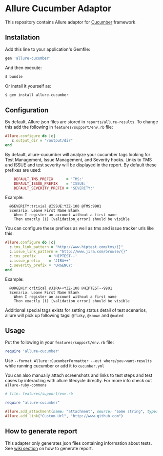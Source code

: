 # Allure Cucumber Adaptor

This repository contains Allure adaptor for [Cucumber](http://cukes.info/) framework.

## Installation

Add this line to your application's Gemfile:

```ruby
gem 'allure-cucumber'
```
And then execute:
```bash
$ bundle
```

Or install it yourself as:
```bash
$ gem install allure-cucumber
```

## Configuration

By default, Allure json files are stored in `reports/allure-results`. To change this add the following in `features/support/env.rb` file:

```ruby
Allure.configure do |c|
   c.output_dir = "/output/dir"
end
```

By default, allure-cucumber will analyze your cucumber tags looking for Test Management, Issue Management, and Severity hooks. Links to TMS and ISSUE and test severity will be displayed in the report. By default these prefixes are used:

```ruby    
    DEFAULT_TMS_PREFIX      = 'TMS:'
    DEFAULT_ISSUE_PREFIX    = 'ISSUE:'
    DEFAULT_SEVERITY_PREFIX = 'SEVERITY:'
```

Example: 
```gherkin
  @SEVERITY:trivial @ISSUE:YZZ-100 @TMS:9901
  Scenario: Leave First Name Blank
    When I register an account without a first name
    Then exactly (1) [validation_error] should be visible
```    

You can configure these prefixes as well as tms and issue tracker urls like this:

```ruby
Allure.configure do |c|
  c.tms_link_pattern = "http://www.hiptest.com/tms/{}"
  c.issue_link_pattern = "http://www.jira.com/browse/{}"
  c.tms_prefix      = 'HIPTEST--'
  c.issue_prefix    = 'JIRA++'
  c.severity_prefix = 'URGENCY:'
end
```

Example: 
```gherkin
  @URGENCY:critical @JIRA++YZZ-100 @HIPTEST--9901
  Scenario: Leave First Name Blank
    When I register an account without a first name
    Then exactly (1) [validation_error] should be visible
```    

Additional special tags exists for setting status detail of test scenarios, allure will pick up following tags: `@flaky`, `@known` and `@muted`

## Usage

Put the following in your `features/support/env.rb` file:

```ruby
require 'allure-cucumber'
```

Use `--format Allure::CucumberFormatter --out where/you-want-results` while running cucumber or add it to `cucumber.yml`

You can also manually attach screenshots and links to test steps and test cases by interacting with allure lifecycle directly. For more info check out `allure-ruby-commons`

```ruby
# file: features/support/env.rb

require "allure-cucumber"

Allure.add_attachment(name: "attachment", source: "Some string", type: Allure::ContentType::TXT, test_case: true)
Allure.add_link("Custom Url", "http://www.github.com")
```

## How to generate report
This adapter only generates json files containing information about tests. See [wiki section](https://docs.qameta.io/allure/#_reporting) on how to generate report.
